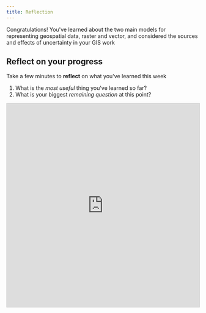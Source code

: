 ```yaml
---
title: Reflection 
---
```


Congratulations!  You've learned about the two main models for representing geospatial data, raster and vector, and considered the sources and effects of uncertainty in your GIS work

## Reflect on your progress

Take a few minutes to **reflect** on what you've learned this week
1. What is the *most useful* thing you've learned so far?
2. What is your biggest *remaining question* at this point?

<iframe class="airtable-embed" src="https://airtable.com/embed/shrNMWNfMRthPQ2XD?backgroundColor=green" frameborder="0" onmousewheel="" width="100%" height="533" style="background: transparent; border: 1px solid #ccc;"></iframe>